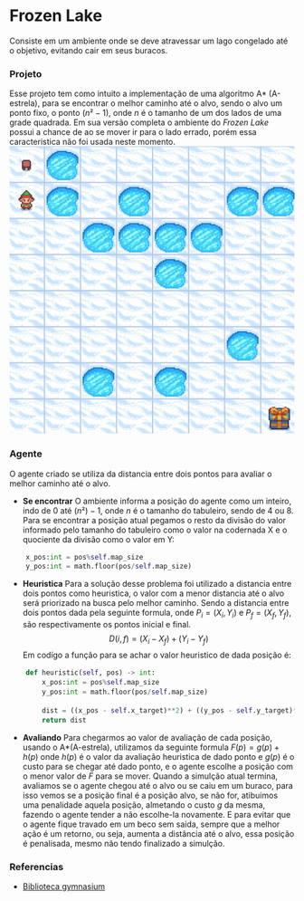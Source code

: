 # Frozen Lake
Consiste em um ambiente onde se deve atravessar um lago congelado até o objetivo, evitando cair em seus buracos.
### Projeto
Esse projeto tem como intuito a implementação de uma algoritmo A* (A-estrela), para se encontrar o melhor caminho até o alvo, sendo o alvo um ponto fixo, o ponto $(n²-1)$, onde $n$ é o tamanho de um dos lados de uma grade quadrada.
Em sua versão completa o ambiente do *Frozen Lake* possui a chance de ao se mover ir para o lado errado, porém essa caracteristica não foi usada neste momento.
![Frozen Lake Ambiente](./img/FL_Ambiente.png)
### Agente
O agente criado se utiliza da distancia entre dois pontos para avaliar o melhor caminho até o alvo.
- **Se encontrar**
O ambiente informa a posição do agente como um inteiro, indo de 0 até $(n²)-1$, onde $n$ é o tamanho do tabuleiro, sendo de 4 ou 8. Para se encontrar a posição atual pegamos o resto da divisão do valor informado pelo tamanho do tabuleiro como o valor na codernada X e o quociente da divisão como o valor em Y:
``` Python
    x_pos:int = pos%self.map_size
    y_pos:int = math.floor(pos/self.map_size)
```
- **Heuristica**
Para a solução desse problema foi utilizado a distancia entre dois pontos como heuristica, o valor com a menor distancia até o alvo será priorizado na busca pelo melhor caminho.
Sendo a distancia entre dois pontos dada pela seguinte formula, onde $P_i=(X_i,Y_i)$ e $P_f=(X_f,Y_f)$, são respectivamente os pontos inicial e final.
$$
    D(i,f) = (X_i - X_f) + (Y_i - Y_f)
$$
Em codígo a função para se achar o valor heuristico de dada posição é:
``` Python
    def heuristic(self, pos) -> int:
        x_pos:int = pos%self.map_size
        y_pos:int = math.floor(pos/self.map_size)

        dist = ((x_pos - self.x_target)**2) + ((y_pos - self.y_target)**2)
        return dist
```
- **Avaliando**
  Para chegarmos ao valor de avaliação de cada posição, usando o A*(A-estrela), utilizamos da seguinte formula $F(p) = g(p) + h(p)$ onde $h(p)$ é o valor da avaliação heuristica de dado ponto e $g(p)$ é o custo para se chegar até dado ponto, e o agente escolhe a posição com o menor valor de $F$ para se mover.
  Quando a simulção atual termina, avaliamos se o agente chegou até o alvo ou se caiu em um buraco, para isso vemos se a posição final é a posição alvo, se não for, atibuimos uma penalidade aquela posição, almetando o custo $g$ da mesma, fazendo o agente tender a não escolhe-la novamente.
  E para evitar que o agente fique travado em um beco sem saida, sempre que a melhor ação é um retorno, ou seja, aumenta a distância até o alvo, essa posição é penalisada, mesmo não tendo finalizado a simulção.

### Referencias
- [Biblioteca gymnasium](https://gymnasium.farama.org)
